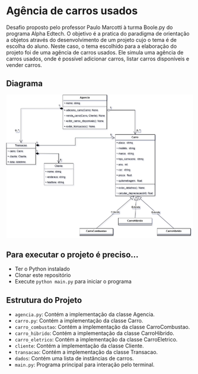 # Agência de carros usados
Desafio proposto pelo professor Paulo Marcotti à turma Boole.py do programa Alpha Edtech. O objetivo é a pratica do paradigma de orientação a objetos através do desenvolvimento de um projeto cujo o tema é de escolha do aluno. Neste caso, o tema escolhido para a elaboração do projeto foi de uma agência de carros usados. Ele simula uma agência de carros usados, onde é possível adicionar carros, listar carros disponíveis e vender carros.

## Diagrama
![](./imagens/diagrama.png)

## Para executar o projeto é preciso...

- Ter o Python instalado
- Clonar este repositório
- Execute `python main.py` para iniciar o programa

## Estrutura do Projeto

- `agencia.py`: Contém a implementação da classe Agencia.
- `carro.py`: Contém a implementação da classe Carro.
- `carro_combustao`: Contém a implementação da classe CarroCombustao.
- `carro_hibrido`: Contém a implementação da classe CarroHibrido.
- `carro_eletrico`: Contém a implementação da classe CarroEletrico.
- `cliente`: Contém a implementação da classe Cliente.
- `transacao`: Contém a implementação da classe Transacao.
- `dados`: Contém uma lista de instâncias de carros.
- `main.py`: Programa principal para interação pelo terminal.
